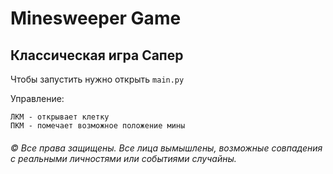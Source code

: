 # Minesweeper Game

## Классическая игра Сапер

Чтобы запустить нужно открыть `main.py`

Управление:

    ЛКМ - открывает клетку
    ПКМ - помечает возможное положение мины

###### © Все права защищены. Все лица вымышлены, возможные совпадения с реальными личностями или событиями случайны.